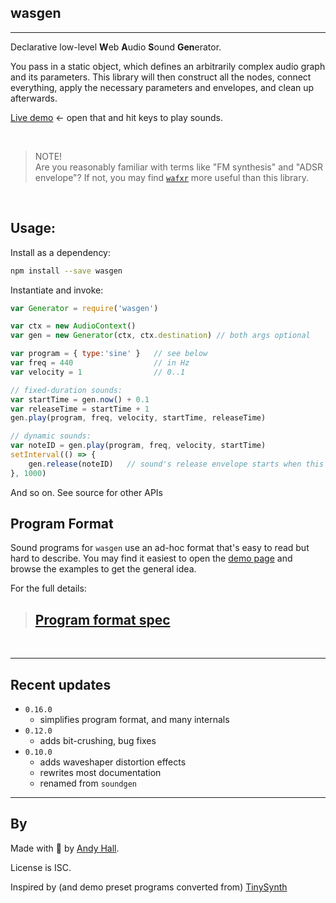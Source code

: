 ## wasgen

----

Declarative low-level **W**eb **A**udio **S**ound **Gen**erator. 

You pass in a static object, which defines an arbitrarily complex 
audio graph and its parameters. 
This library will then construct all the nodes, connect everything, 
apply the necessary parameters and envelopes, and clean up afterwards.

[Live demo](https://fenomas.github.io/wasgen/) ← open that and hit keys to play sounds.

<br>

> NOTE!  
> Are you reasonably familiar with terms like "FM synthesis" and 
> "ADSR envelope"? If not, you may find 
> [`wafxr`](https://fenomas.github.io/wafxr) more useful than 
> this library.


<br>

## Usage:

Install as a dependency:

```sh
npm install --save wasgen
```

Instantiate and invoke:

```js
var Generator = require('wasgen')

var ctx = new AudioContext()
var gen = new Generator(ctx, ctx.destination) // both args optional

var program = { type:'sine' }   // see below
var freq = 440                  // in Hz
var velocity = 1                // 0..1

// fixed-duration sounds:
var startTime = gen.now() + 0.1
var releaseTime = startTime + 1
gen.play(program, freq, velocity, startTime, releaseTime)

// dynamic sounds:
var noteID = gen.play(program, freq, velocity, startTime)
setInterval(() => {
    gen.release(noteID)   // sound's release envelope starts when this is called
}, 1000)
```

And so on. See source for other APIs


## Program Format

Sound programs for `wasgen` use an ad-hoc format that's 
easy to read but hard to describe. You may find it easiest to 
open the [demo page](https://fenomas.github.io/wasgen/) and 
browse the examples to get the general idea.

For the full details:

> ## [Program format spec](programs.md)


<br>

----

## Recent updates

 * `0.16.0`
   * simplifies program format, and many internals
 * `0.12.0`
   * adds bit-crushing, bug fixes
 * `0.10.0`
   * adds waveshaper distortion effects
   * rewrites most documentation
   * renamed from `soundgen`

----

## By

Made with 🍺 by [Andy Hall](https://fenomas.com).

License is ISC.

Inspired by (and demo preset programs converted from) 
[TinySynth](https://github.com/g200kg/webaudio-tinysynth)

